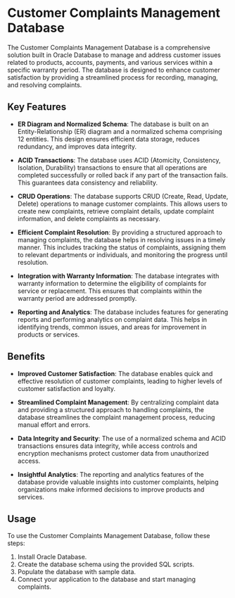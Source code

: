 # Customer Complaints Management Database

The Customer Complaints Management Database is a comprehensive solution built in Oracle Database to manage and address customer issues related to products, accounts, payments, and various services within a specific warranty period. The database is designed to enhance customer satisfaction by providing a streamlined process for recording, managing, and resolving complaints.

## Key Features

- **ER Diagram and Normalized Schema**: The database is built on an Entity-Relationship (ER) diagram and a normalized schema comprising 12 entities. This design ensures efficient data storage, reduces redundancy, and improves data integrity.

- **ACID Transactions**: The database uses ACID (Atomicity, Consistency, Isolation, Durability) transactions to ensure that all operations are completed successfully or rolled back if any part of the transaction fails. This guarantees data consistency and reliability.

- **CRUD Operations**: The database supports CRUD (Create, Read, Update, Delete) operations to manage customer complaints. This allows users to create new complaints, retrieve complaint details, update complaint information, and delete complaints as necessary.

- **Efficient Complaint Resolution**: By providing a structured approach to managing complaints, the database helps in resolving issues in a timely manner. This includes tracking the status of complaints, assigning them to relevant departments or individuals, and monitoring the progress until resolution.

- **Integration with Warranty Information**: The database integrates with warranty information to determine the eligibility of complaints for service or replacement. This ensures that complaints within the warranty period are addressed promptly.

- **Reporting and Analytics**: The database includes features for generating reports and performing analytics on complaint data. This helps in identifying trends, common issues, and areas for improvement in products or services.

## Benefits

- **Improved Customer Satisfaction**: The database enables quick and effective resolution of customer complaints, leading to higher levels of customer satisfaction and loyalty.

- **Streamlined Complaint Management**: By centralizing complaint data and providing a structured approach to handling complaints, the database streamlines the complaint management process, reducing manual effort and errors.

- **Data Integrity and Security**: The use of a normalized schema and ACID transactions ensures data integrity, while access controls and encryption mechanisms protect customer data from unauthorized access.

- **Insightful Analytics**: The reporting and analytics features of the database provide valuable insights into customer complaints, helping organizations make informed decisions to improve products and services.

## Usage

To use the Customer Complaints Management Database, follow these steps:

1. Install Oracle Database.
2. Create the database schema using the provided SQL scripts.
3. Populate the database with sample data.
4. Connect your application to the database and start managing complaints.




